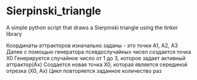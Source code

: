 # Sierpinski_triangle
A simple python script that draws a Sierpinski triangle using the tinker library

Координаты аттракторов изначально заданы - это точки A1, A2, A3
Далее с помощью генератора псевдослучайных чисел создается точка X0
Генерируется случайное число от 1 до 3, которое задает активный аттрактор(Ax)
Создается новая точка X0, которая является серединой отрезка (X0, Ax)
Цикл повторяется заданное количество раз
